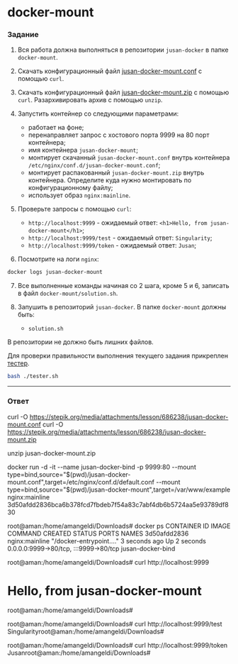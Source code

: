 # docker-mount

### Задание

1. Вся работа должна выполняться в репозитории `jusan-docker` в папке `docker-mount`.
2. Скачать конфигурационный файл [jusan-docker-mount.conf][jusan-docker-mount-conf] с помощью `curl`.
3. Скачать конфигурационный файл [jusan-docker-mount.zip][jusan-docker-mount-zip] с помощью `curl`.
   Разархивировать архив с помощью `unzip`.
4. Запустить контейнер со следующими параметрами:

   - работает на фоне;
   - перенаправляет запрос с хостового порта 9999 на 80 порт контейнера;
   - имя контейнера `jusan-docker-mount`;
   - монтирует скачанный `jusan-docker-mount.conf` внутрь контейнера `/etc/nginx/conf.d/jusan-docker-mount.conf`;
   - монтирует распакованный `jusan-docker-mount.zip` внутрь контейнера. Определите куда нужно монтировать по конфигурационному файлу;
   - использует образ `nginx:mainline`.

5. Проверьте запросы с помощью `curl`:

   - `http://localhost:9999` - ожидаемый ответ: `<h1>Hello, from jusan-docker-mount</h1>`;
   - `http://localhost:9999/test` - ожидаемый ответ: `Singularity`;
   - `http://localhost:9999/token` - ожидаемый ответ: `Jusan`;

6. Посмотрите на логи `nginx`:

```bash
docker logs jusan-docker-mount
```

7. Все выполненные команды начиная со 2 шага, кроме 5 и 6, записать в файл `docker-mount/solution.sh`.

8. Запушить в репозиторий `jusan-docker`. В папке `docker-mount` должны быть:
   - `solution.sh`

В репозитории не должно быть лишних файлов.

Для проверки правильности выполнения текущего задания прикреплен [тестер][tester].

```bash
bash ./tester.sh
```

[jusan-docker-mount-conf]: https://stepik.org/media/attachments/lesson/686238/jusan-docker-mount.conf
[jusan-docker-mount-zip]: https://stepik.org/media/attachments/lesson/686238/jusan-docker-mount.zip
[tester]: https://stepik.org/media/attachments/lesson/691221/tester-docker-mount.sh

---

### Ответ
curl -O https://stepik.org/media/attachments/lesson/686238/jusan-docker-mount.conf
curl -O https://stepik.org/media/attachments/lesson/686238/jusan-docker-mount.zip

unzip jusan-docker-mount.zip

docker run -d -it --name jusan-docker-bind -p 9999:80 --mount type=bind,source="$(pwd)/jusan-docker-mount.conf",target=/etc/nginx/conf.d/default.conf --mount type=bind,source="$(pwd)/jusan-docker-mount",target=/var/www/example nginx:mainline
3d50afdd2836bca6b378fcd7fbdeb7f54a83c7abf4db6b5724aa5e93789df830

root@aman:/home/amangeldi/Downloads# docker ps
CONTAINER ID   IMAGE            COMMAND                  CREATED         STATUS         PORTS                                   NAMES
3d50afdd2836   nginx:mainline   "/docker-entrypoint.…"   3 seconds ago   Up 2 seconds   0.0.0.0:9999->80/tcp, :::9999->80/tcp   jusan-docker-bind

root@aman:/home/amangeldi/Downloads# curl http://localhost:9999
<h1>Hello, from jusan-docker-mount</h1>root@aman:/home/amangeldi/Downloads# 

root@aman:/home/amangeldi/Downloads# curl http://localhost:9999/test
Singularityroot@aman:/home/amangeldi/Downloads# 

root@aman:/home/amangeldi/Downloads# curl http://localhost:9999/token
Jusanroot@aman:/home/amangeldi/Downloads# 